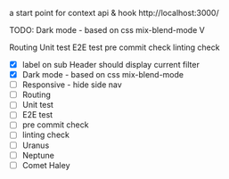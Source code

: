 a start point for context api & hook
http://localhost:3000/

TODO:
Dark mode - based on css mix-blend-mode V

Routing
Unit test
E2E test
pre commit check
linting check

- [x] label on sub Header should display current filter
- [x] Dark mode - based on css mix-blend-mode
- [ ] Responsive - hide side nav
- [ ] Routing
- [ ] Unit test
- [ ] E2E test
- [ ] pre commit check
- [ ] linting check
- [ ] Uranus
- [ ] Neptune
- [ ] Comet Haley